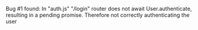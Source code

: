 Bug #1 found: In "auth.js" "/login" router does not await User.authenticate, resulting in a pending promise. Therefore not correctly authenticating the user
